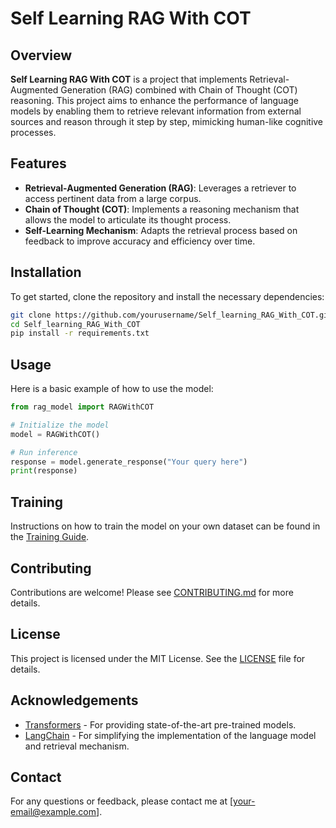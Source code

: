 
# Self Learning RAG With COT

## Overview
**Self Learning RAG With COT** is a project that implements Retrieval-Augmented Generation (RAG) combined with Chain of Thought (COT) reasoning. This project aims to enhance the performance of language models by enabling them to retrieve relevant information from external sources and reason through it step by step, mimicking human-like cognitive processes.

## Features
- **Retrieval-Augmented Generation (RAG)**: Leverages a retriever to access pertinent data from a large corpus.
- **Chain of Thought (COT)**: Implements a reasoning mechanism that allows the model to articulate its thought process.
- **Self-Learning Mechanism**: Adapts the retrieval process based on feedback to improve accuracy and efficiency over time.

## Installation
To get started, clone the repository and install the necessary dependencies:

```bash
git clone https://github.com/yourusername/Self_learning_RAG_With_COT.git
cd Self_learning_RAG_With_COT
pip install -r requirements.txt
```

## Usage
Here is a basic example of how to use the model:

```python
from rag_model import RAGWithCOT

# Initialize the model
model = RAGWithCOT()

# Run inference
response = model.generate_response("Your query here")
print(response)
```

## Training
Instructions on how to train the model on your own dataset can be found in the [Training Guide](TRAINING_GUIDE.md).

## Contributing
Contributions are welcome! Please see [CONTRIBUTING.md](CONTRIBUTING.md) for more details.

## License
This project is licensed under the MIT License. See the [LICENSE](LICENSE) file for details.

## Acknowledgements
- [Transformers](https://github.com/huggingface/transformers) - For providing state-of-the-art pre-trained models.
- [LangChain](https://github.com/hwchase17/langchain) - For simplifying the implementation of the language model and retrieval mechanism.

## Contact
For any questions or feedback, please contact me at [your-email@example.com].
